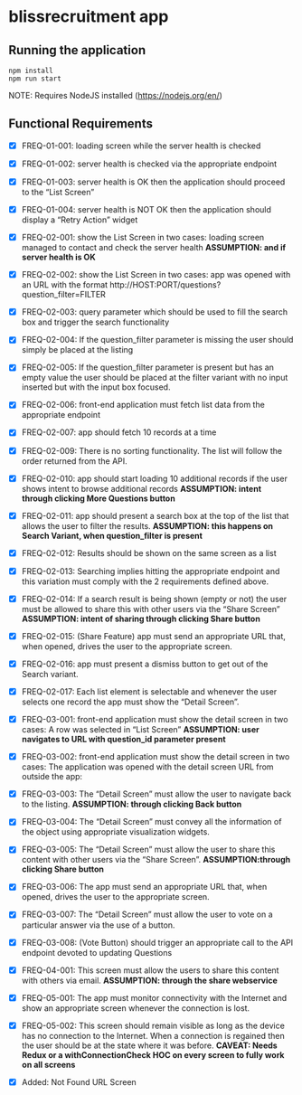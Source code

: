 # blissrecruitment app

## Running the application

```
npm install
npm run start
```

NOTE: Requires NodeJS installed (https://nodejs.org/en/)

## Functional Requirements

- [X] FREQ-01-001: loading screen while the server health is checked
- [X] FREQ-01-002: server health is checked via the appropriate endpoint
- [X] FREQ-01-003: server health is OK then the application should proceed to the “List Screen”
- [X] FREQ-01-004: server health is NOT OK then the application should display a “Retry Action” widget
- [X] FREQ-02-001: show the List Screen in two cases: loading screen managed to contact and check the server health **ASSUMPTION: and if server health is OK**
- [X] FREQ-02-002: show the List Screen in two cases: app was opened with an URL with the format http://HOST:PORT/questions?question_filter=FILTER
- [X] FREQ-02-003: query parameter which should be used to fill the search box and trigger the search functionality
- [X] FREQ-02-004: If the question_filter parameter is missing the user should simply be placed at the listing
- [X] FREQ-02-005: If the question_filter parameter is present but has an empty value the user should be placed at the filter variant with no input inserted but with the input box focused.
- [X] FREQ-02-006: front-end application must fetch list data from the appropriate endpoint
- [X] FREQ-02-007: app should fetch 10 records at a time
- [X] FREQ-02-009: There is no sorting functionality. The list will follow the order returned from the API.
- [X] FREQ-02-010: app should start loading 10 additional records if the user shows intent to browse additional records **ASSUMPTION: intent through clicking More Questions button**
- [X] FREQ-02-011: app should present a search box at the top of the list that allows the user to filter the results. **ASSUMPTION: this happens on Search Variant, when question_filter is present**
- [X] FREQ-02-012: Results should be shown on the same screen as a list
- [X] FREQ-02-013: Searching implies hitting the appropriate endpoint and this variation must comply with the 2 requirements defined above.
- [X] FREQ-02-014: If a search result is being shown (empty or not) the user must be allowed to share this with other users via the “Share Screen” **ASSUMPTION: intent of sharing through clicking Share button**
- [X] FREQ-02-015: (Share Feature) app must send an appropriate URL that, when opened, drives the user to the appropriate screen.
- [X] FREQ-02-016: app must present a dismiss button to get out of the Search variant.
- [X] FREQ-02-017: Each list element is selectable and whenever the user selects one record the app must show the “Detail Screen”.
- [X] FREQ-03-001: front-end application must show the detail screen in two cases: A row was selected in “List Screen” **ASSUMPTION: user navigates to URL with question_id parameter present**
- [X] FREQ-03-002: front-end application must show the detail screen in two cases: The application was opened with the detail screen URL from outside the app:
- [X] FREQ-03-003: The “Detail Screen” must allow the user to navigate back to the listing.  **ASSUMPTION: through clicking Back button**
- [X] FREQ-03-004: The “Detail Screen” must convey all the information of the object using appropriate visualization widgets.
- [X] FREQ-03-005: The “Detail Screen” must allow the user to share this content with other users via the “Share Screen”. **ASSUMPTION:through clicking Share button**
- [X] FREQ-03-006: The app must send an appropriate URL that, when opened, drives the user to the appropriate screen.
- [X] FREQ-03-007: The “Detail Screen” must allow the user to vote on a particular answer via the use of a button.
- [X] FREQ-03-008: (Vote Button) should trigger an appropriate call to the API endpoint devoted to updating Questions
- [X] FREQ-04-001: This screen must allow the users to share this content with others via email. **ASSUMPTION: through the share webservice**
- [X] FREQ-05-001: The app must monitor connectivity with the Internet and show an appropriate screen whenever the connection is lost. 
- [X] FREQ-05-002: This screen should remain visible as long as the device has no connection to the Internet. When a connection is regained then the user should be at the state where it was before. **CAVEAT: Needs Redux or a withConnectionCheck HOC on every screen to fully work on all screens**

- [X] Added: Not Found URL Screen